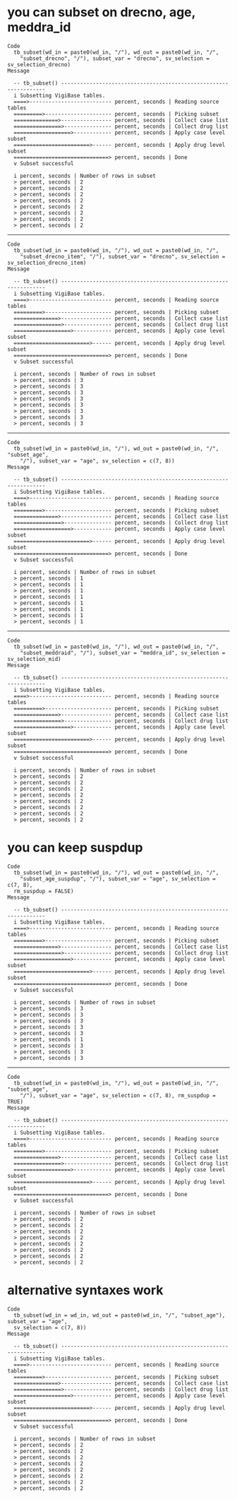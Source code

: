 # you can subset on drecno, age, meddra_id

    Code
      tb_subset(wd_in = paste0(wd_in, "/"), wd_out = paste0(wd_in, "/",
        "subset_drecno", "/"), subset_var = "drecno", sv_selection = sv_selection_drecno)
    Message
      
      -- tb_subset() -----------------------------------------------------------------
      i Subsetting VigiBase tables.
      ====>-------------------------- percent, seconds | Reading source tables 
      =========>--------------------- percent, seconds | Picking subset 
      ==============>---------------- percent, seconds | Collect case list 
      ===============>--------------- percent, seconds | Collect drug list 
      ==================>------------ percent, seconds | Apply case level subset 
      ========================>------ percent, seconds | Apply drug level subset 
      ==============================> percent, seconds | Done 
      v Subset successful
      
      i percent, seconds | Number of rows in subset
      > percent, seconds | 2
      > percent, seconds | 2
      > percent, seconds | 2
      > percent, seconds | 2
      > percent, seconds | 2
      > percent, seconds | 2
      > percent, seconds | 2
      > percent, seconds | 2
      

---

    Code
      tb_subset(wd_in = paste0(wd_in, "/"), wd_out = paste0(wd_in, "/",
        "subset_drecno_item", "/"), subset_var = "drecno", sv_selection = sv_selection_drecno_item)
    Message
      
      -- tb_subset() -----------------------------------------------------------------
      i Subsetting VigiBase tables.
      ====>-------------------------- percent, seconds | Reading source tables 
      =========>--------------------- percent, seconds | Picking subset 
      ==============>---------------- percent, seconds | Collect case list 
      ===============>--------------- percent, seconds | Collect drug list 
      ==================>------------ percent, seconds | Apply case level subset 
      ========================>------ percent, seconds | Apply drug level subset 
      ==============================> percent, seconds | Done 
      v Subset successful
      
      i percent, seconds | Number of rows in subset
      > percent, seconds | 3
      > percent, seconds | 3
      > percent, seconds | 3
      > percent, seconds | 3
      > percent, seconds | 3
      > percent, seconds | 3
      > percent, seconds | 3
      > percent, seconds | 3
      

---

    Code
      tb_subset(wd_in = paste0(wd_in, "/"), wd_out = paste0(wd_in, "/", "subset_age",
        "/"), subset_var = "age", sv_selection = c(7, 8))
    Message
      
      -- tb_subset() -----------------------------------------------------------------
      i Subsetting VigiBase tables.
      ====>-------------------------- percent, seconds | Reading source tables 
      =========>--------------------- percent, seconds | Picking subset 
      ==============>---------------- percent, seconds | Collect case list 
      ===============>--------------- percent, seconds | Collect drug list 
      ==================>------------ percent, seconds | Apply case level subset 
      ========================>------ percent, seconds | Apply drug level subset 
      ==============================> percent, seconds | Done 
      v Subset successful
      
      i percent, seconds | Number of rows in subset
      > percent, seconds | 1
      > percent, seconds | 1
      > percent, seconds | 1
      > percent, seconds | 1
      > percent, seconds | 1
      > percent, seconds | 1
      > percent, seconds | 1
      > percent, seconds | 1
      

---

    Code
      tb_subset(wd_in = paste0(wd_in, "/"), wd_out = paste0(wd_in, "/",
        "subset_meddraid", "/"), subset_var = "meddra_id", sv_selection = sv_selection_mid)
    Message
      
      -- tb_subset() -----------------------------------------------------------------
      i Subsetting VigiBase tables.
      ====>-------------------------- percent, seconds | Reading source tables 
      =========>--------------------- percent, seconds | Picking subset 
      ==============>---------------- percent, seconds | Collect case list 
      ===============>--------------- percent, seconds | Collect drug list 
      ==================>------------ percent, seconds | Apply case level subset 
      ========================>------ percent, seconds | Apply drug level subset 
      ==============================> percent, seconds | Done 
      v Subset successful
      
      i percent, seconds | Number of rows in subset
      > percent, seconds | 2
      > percent, seconds | 2
      > percent, seconds | 2
      > percent, seconds | 2
      > percent, seconds | 2
      > percent, seconds | 2
      > percent, seconds | 2
      > percent, seconds | 2
      

# you can keep suspdup

    Code
      tb_subset(wd_in = paste0(wd_in, "/"), wd_out = paste0(wd_in, "/",
        "subset_age_suspdup", "/"), subset_var = "age", sv_selection = c(7, 8),
      rm_suspdup = FALSE)
    Message
      
      -- tb_subset() -----------------------------------------------------------------
      i Subsetting VigiBase tables.
      ====>-------------------------- percent, seconds | Reading source tables 
      =========>--------------------- percent, seconds | Picking subset 
      ==============>---------------- percent, seconds | Collect case list 
      ===============>--------------- percent, seconds | Collect drug list 
      ==================>------------ percent, seconds | Apply case level subset 
      ========================>------ percent, seconds | Apply drug level subset 
      ==============================> percent, seconds | Done 
      v Subset successful
      
      i percent, seconds | Number of rows in subset
      > percent, seconds | 3
      > percent, seconds | 3
      > percent, seconds | 3
      > percent, seconds | 3
      > percent, seconds | 3
      > percent, seconds | 1
      > percent, seconds | 3
      > percent, seconds | 3
      > percent, seconds | 3
      

---

    Code
      tb_subset(wd_in = paste0(wd_in, "/"), wd_out = paste0(wd_in, "/", "subset_age",
        "/"), subset_var = "age", sv_selection = c(7, 8), rm_suspdup = TRUE)
    Message
      
      -- tb_subset() -----------------------------------------------------------------
      i Subsetting VigiBase tables.
      ====>-------------------------- percent, seconds | Reading source tables 
      =========>--------------------- percent, seconds | Picking subset 
      ==============>---------------- percent, seconds | Collect case list 
      ===============>--------------- percent, seconds | Collect drug list 
      ==================>------------ percent, seconds | Apply case level subset 
      ========================>------ percent, seconds | Apply drug level subset 
      ==============================> percent, seconds | Done 
      v Subset successful
      
      i percent, seconds | Number of rows in subset
      > percent, seconds | 2
      > percent, seconds | 2
      > percent, seconds | 2
      > percent, seconds | 2
      > percent, seconds | 2
      > percent, seconds | 2
      > percent, seconds | 2
      > percent, seconds | 2
      

# alternative syntaxes work

    Code
      tb_subset(wd_in = wd_in, wd_out = paste0(wd_in, "/", "subset_age"), subset_var = "age",
      sv_selection = c(7, 8))
    Message
      
      -- tb_subset() -----------------------------------------------------------------
      i Subsetting VigiBase tables.
      ====>-------------------------- percent, seconds | Reading source tables 
      =========>--------------------- percent, seconds | Picking subset 
      ==============>---------------- percent, seconds | Collect case list 
      ===============>--------------- percent, seconds | Collect drug list 
      ==================>------------ percent, seconds | Apply case level subset 
      ========================>------ percent, seconds | Apply drug level subset 
      ==============================> percent, seconds | Done 
      v Subset successful
      
      i percent, seconds | Number of rows in subset
      > percent, seconds | 2
      > percent, seconds | 2
      > percent, seconds | 2
      > percent, seconds | 2
      > percent, seconds | 2
      > percent, seconds | 2
      > percent, seconds | 2
      > percent, seconds | 2
      

